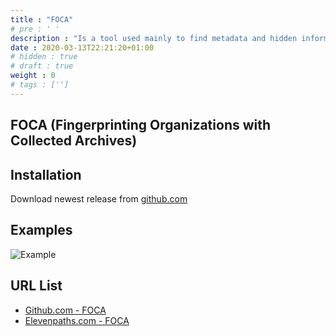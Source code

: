 ```yaml
---
title : "FOCA"
# pre : ' '
description : "Is a tool used mainly to find metadata and hidden information in the documents its scans."
date : 2020-03-13T22:21:20+01:00
# hidden : true
# draft : true
weight : 0
# tags : ['']
---
```


## FOCA (Fingerprinting Organizations with Collected Archives)

## Installation

Download newest release from [github.com](https://github.com/ElevenPaths/FOCA/releases)

## Examples

![Example](images/example.jpg)

## URL List

* [Github.com - FOCA](https://github.com/ElevenPaths/FOCA)
* [Elevenpaths.com - FOCA](https://www.elevenpaths.com/labstools/foca/index.html)
